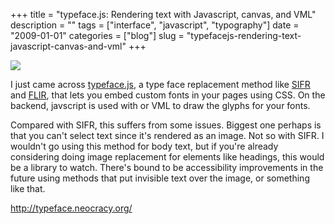 +++
title = "typeface.js: Rendering text with Javascript, canvas, and VML"
description = ""
tags = ["interface", "javascript", "typography"]
date = "2009-01-01"
categories = ["blog"]
slug = "typefacejs-rendering-text-javascript-canvas-and-vml"
+++



  <div class="notebook-screenshot"><a href="http://typeface.neocracy.org/"><img src="http://media.konigi.com/bluga/wt495cc52f28966.jpg"/></a></div><p>I just came across <a href="http://typeface.neocracy.org/">typeface.js</a>, a type face replacement method like <a href="http://wiki.novemberborn.net/sifr/">SIFR</a> and <a href="http://facelift.mawhorter.net/">FLIR</a>, that lets you embed custom fonts in your pages using CSS. On the backend, javscript is used with <canvas> or VML to draw the glyphs for your fonts. </p>
<p>Compared with SIFR, this suffers from some issues. Biggest one perhaps is that you can't select text since it's rendered as an image. Not so with SIFR. I wouldn't go using this method for body text, but if you're already considering doing image replacement for elements like headings, this would be a library to watch. There's bound to be accessibility improvements in the future using methods that put invisible text over the image, or something like that.</p>
    
  <a href="http://typeface.neocracy.org/">http://typeface.neocracy.org/</a>
